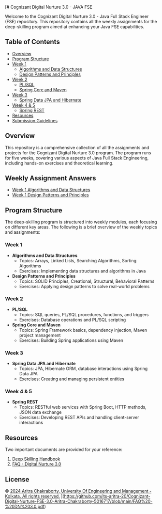 [# Cognizant Digital Nurture 3.0 - JAVA FSE

Welcome to the Cognizant Digital Nurture 3.0 - Java Full Stack Engineer (FSE) repository. This repository contains all the weekly assignments for the deep-skilling program aimed at enhancing your Java FSE capabilities.

## Table of Contents
- [Overview](#overview)
- [Program Structure](#program-structure)
- [Week 1](#week-1)
  - [Algorithms and Data Structures](https://github.com/its-aritra-20/Cognizant-Digital-Nurture-FSE-3.0-Aritra-Chakraborty-5016717/blob/main/Assignment/Week%201_Algorthms_Data%20Structures.docx)
  - [Design Patterns and Principles](https://github.com/its-aritra-20/Cognizant-Digital-Nurture-FSE-3.0-Aritra-Chakraborty-5016717/blob/main/Assignment/Week%201_Design%20Patterns%20and%20Principles.docx)
- [Week 2](#week-2)
  - [PL/SQL](https://github.com/its-aritra-20/Cognizant-Digital-Nurture-FSE-3.0-Aritra-Chakraborty-5016717/blob/main/Assignment/Week%202_PLSQL.docx)
  - [Spring Core and Maven](https://github.com/its-aritra-20/Cognizant-Digital-Nurture-FSE-3.0-Aritra-Chakraborty-5016717/blob/main/Assignment/Week%202_Spring%20Core_Maven.docx)
- [Week 3](#week-3)
  - [Spring Data JPA and Hibernate](https://github.com/its-aritra-20/Cognizant-Digital-Nurture-FSE-3.0-Aritra-Chakraborty-5016717/blob/main/Assignment/Week%203_Spring%20Data%20JPA%20and%20Hibernate.docx)
- [Week 4 & 5](#week-4--5)
  - [Spring REST](https://github.com/its-aritra-20/Cognizant-Digital-Nurture-FSE-3.0-Aritra-Chakraborty-5016717/blob/main/Assignment/Week%204%2C%205_Spring%20REST.docx)
- [Resources](#resources)
- [Submission Guidelines](#submission-guidelines)
  
## Overview
This repository is a comprehensive collection of all the assignments and projects for the Cognizant Digital Nurture 3.0 program. The program runs for five weeks, covering various aspects of Java Full Stack Engineering, including hands-on exercises and theoretical learning. 



## Weekly Assignment Answers
- [Week 1 Algorithms and Data Structures](https://github.com/its-aritra-20/Cognizant-Digital-Nurture-FSE-3.0-Aritra-Chakraborty-5016717/tree/main/Week%201/Algorithms%20Data%20Structure)
- [Week 1 Design Patterns and Principles](https://github.com/its-aritra-20/Cognizant-Digital-Nurture-FSE-3.0-Aritra-Chakraborty-5016717/tree/main/Week%201/Design%20Patterns%20and%20Principles)


## Program Structure
The deep-skilling program is structured into weekly modules, each focusing on different key areas. The following is a brief overview of the weekly topics and assignments:

### Week 1
- **Algorithms and Data Structures**
  - Topics: Arrays, Linked Lists, Searching Algorithms, Sorting Algorithms
  - Exercises: Implementing data structures and algorithms in Java
- **Design Patterns and Principles**
  - Topics: SOLID Principles, Creational, Structural, Behavioral Patterns
  - Exercises: Applying design patterns to solve real-world problems

### Week 2
- **PL/SQL**
  - Topics: SQL queries, PL/SQL procedures, functions, and triggers
  - Exercises: Database operations and PL/SQL scripting
- **Spring Core and Maven**
  - Topics: Spring Framework basics, dependency injection, Maven project management
  - Exercises: Building Spring applications using Maven

### Week 3
- **Spring Data JPA and Hibernate**
  - Topics: JPA, Hibernate ORM, database interactions using Spring Data JPA
  - Exercises: Creating and managing persistent entities

### Week 4 & 5
- **Spring REST**
  - Topics: RESTful web services with Spring Boot, HTTP methods, JSON data exchange
  - Exercises: Developing REST APIs and handling client-server interactions

## Resources
Two important documents are provided for your reference:
1. [Deep Skilling Handbook](https://github.com/its-aritra-20/Cognizant-Digital-Nurture-FSE-3.0-Aritra-Chakraborty-5016717/blob/main/DN3.0-Deepskilling-Handbook-Java-FSE.pdf)
2. [FAQ - Digital Nurture 3.0](https://github.com/its-aritra-20/Cognizant-Digital-Nurture-FSE-3.0-Aritra-Chakraborty-5016717/blob/main/FAQ%20-%20DN%203.0.pdf)
## License
© [2024 Aritra Chakraborty, University Of Engineering and Management - Kolkata. All rights reserved.](https://github.com/its-aritra-20/Cognizant-Digital-Nurture-FSE-3.0-Aritra-Chakraborty-5016717/blob/main/LICENSE.md)
](https://github.com/its-aritra-20/Cognizant-Digital-Nurture-FSE-3.0-Aritra-Chakraborty-5016717/blob/main/FAQ%20-%20DN%203.0.pdf)
